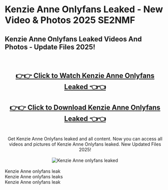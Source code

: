 # Kenzie Anne Onlyfans Leaked - New Video & Photos 2025 SE2NMF

<h2>Kenzie Anne Onlyfans Leaked Videos And Photos - Update Files 2025!</h2>
<br>
<div align="center">
<h2><a href="https://ulove.online/aps_416" rel="nofollow">👉👉 Click to Watch Kenzie Anne Onlyfans Leaked 👈👈</a></h2>
<h2><a href="https://ulove.online/aps_416" rel="nofollow">👉👉 Click to Download Kenzie Anne Onlyfans Leaked 👈👈</a></h2>
<br>
Get Kenzie Anne Onlyfans leaked and all content. Now you can access all videos and pictures of Kenzie Anne Onlyfans leaked. New Updated Files 2025!
<br>
<br>
<a href="https://ulove.online/aps_416" rel="nofollow" data-target="animated-image.originalLink"><img src="https://i.imgur.com/dJHk4Zq.gif)" alt="Kenzie Anne onlyfans leaked" style="max-width: 100%; display: inline-block;" data-target="animated-image.originalImage"></a>
</div>
<br>
Kenzie Anne onlyfans leak<br>
Kenzie Anne onlyfans leaks<br>
Kenzie Anne onlyfans leak